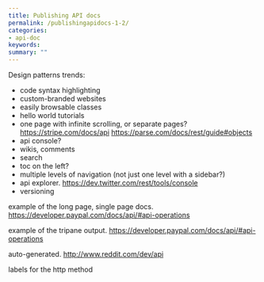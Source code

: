 ```yaml
---
title: Publishing API docs
permalink: /publishingapidocs-1-2/
categories:
- api-doc
keywords: 
summary: ""
---
```

Design patterns
trends:

- code syntax highlighting
- custom-branded websites
- easily browsable classes
- hello world tutorials
- one page with infinite scrolling, or separate pages? https://stripe.com/docs/api  https://parse.com/docs/rest/guide#objects
- api console?
- wikis, comments
- search
- toc on the left?
- multiple levels of navigation (not just one level with a sidebar?)
- api explorer. https://dev.twitter.com/rest/tools/console
- versioning


example of the long page, single page docs. https://developer.paypal.com/docs/api/#api-operations

example of the tripane output. https://developer.paypal.com/docs/api/#api-operations

auto-generated. http://www.reddit.com/dev/api

labels for the http method
